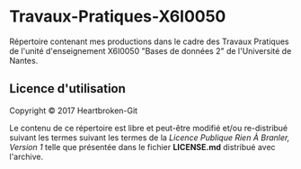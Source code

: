 # Travaux-Pratiques-X6I0050

Répertoire contenant mes productions dans le cadre des Travaux Pratiques de l'unité d'enseignement X6I0050 "Bases de données 2" de l'Université de Nantes. 

## Licence d'utilisation

Copyright © 2017 Heartbroken-Git

Le contenu de ce répertoire est libre et peut-être modifié et/ou re-distribué suivant les termes suivant les termes de la *Licence Publique Rien À Branler, Version 1* telle que présentée dans le fichier **LICENSE.md** distribué avec l'archive.
